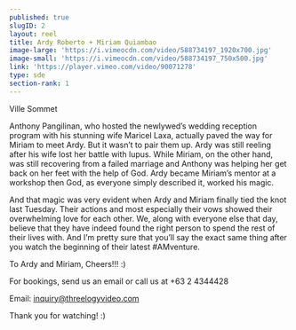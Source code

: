 ```yaml
---
published: true
slugID: 2
layout: reel
title: Ardy Roberto + Miriam Quiambao
image-large: 'https://i.vimeocdn.com/video/588734197_1920x700.jpg'
image-small: 'https://i.vimeocdn.com/video/588734197_750x500.jpg'
link: 'https://player.vimeo.com/video/90071278'
type: sde
section-rank: 1
---
```

Ville Sommet

Anthony Pangilinan, who hosted the newlywed’s wedding reception program with his stunning wife Maricel Laxa, actually paved the way for Miriam to meet Ardy. But it wasn’t to pair them up. Ardy was still reeling after his wife lost her battle with lupus. While Miriam, on the other hand, was still recovering from a failed marriage and Anthony was helping her get back on her feet with the help of God. Ardy became Miriam’s mentor at a workshop then God, as everyone simply described it, worked his magic.

And that magic was very evident when Ardy and Miriam finally tied the knot last Tuesday. Their actions and most especially their vows showed their overwhelming love for each other. We, along with everyone else that day, believe that they have indeed found the right person to spend the rest of their lives with. And I’m pretty sure that you’ll say the exact same thing after you watch the beginning of their latest #AMventure.

To Ardy and Miriam, Cheers!!! :)

For bookings, send us an email or call us at +63 2 4344428

Email: inquiry@threelogyvideo.com

Thank you for watching! :)
